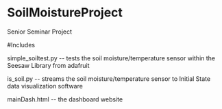 # SoilMoistureProject
Senior Seminar Project

#Includes

simple_soiltest.py        -- tests the soil moisture/temperature sensor within the Seesaw Library from adafruit

is_soil.py                -- streams the soil moisture/temperature sensor to Initial State data visualization software

mainDash.html             -- the dashboard website
